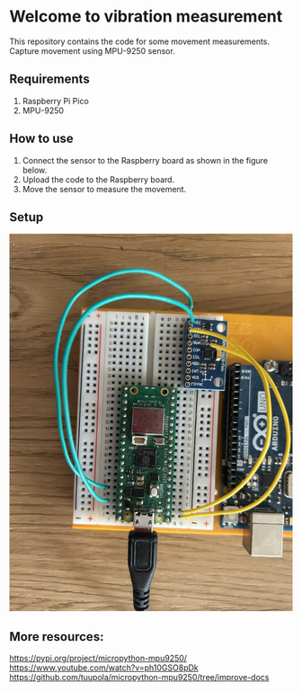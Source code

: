# Welcome to vibration measurement
This repository contains the code for some movement measurements. Capture movement using MPU-9250 sensor. 

## Requirements
1. Raspberry Pi Pico
2. MPU-9250

## How to use
1. Connect the sensor to the Raspberry board as shown in the figure below.
2. Upload the code to the Raspberry board.
3. Move the sensor to measure the movement.

## Setup
![alt text](img/mpu9250.jpeg)

## More resources:
https://pypi.org/project/micropython-mpu9250/ 
https://www.youtube.com/watch?v=ph10GSO8pDk
https://github.com/tuupola/micropython-mpu9250/tree/improve-docs


